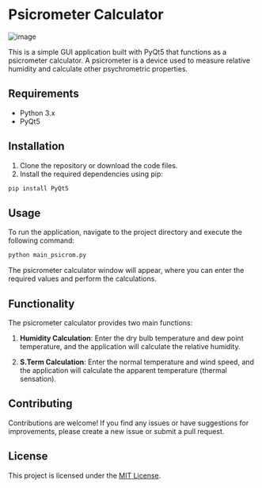 # Psicrometer Calculator

![image](https://github.com/hackroot9623/humidity_calculator/assets/89597632/1bedafcc-d7d0-4409-84e2-614d3d50a913)

This is a simple GUI application built with PyQt5 that functions as a psicrometer calculator. A psicrometer is a device used to measure relative humidity and calculate other psychrometric properties.

## Requirements

- Python 3.x
- PyQt5

## Installation

1. Clone the repository or download the code files.
2. Install the required dependencies using pip:
  ```bash
  pip install PyQt5
  ```

## Usage

To run the application, navigate to the project directory and execute the following command:
  ```bash
  python main_psicrom.py
  ```

The psicrometer calculator window will appear, where you can enter the required values and perform the calculations.

## Functionality

The psicrometer calculator provides two main functions:

1. **Humidity Calculation**: Enter the dry bulb temperature and dew point temperature, and the application will calculate the relative humidity.

2. **S.Term Calculation**: Enter the normal temperature and wind speed, and the application will calculate the apparent temperature (thermal sensation).

## Contributing

Contributions are welcome! If you find any issues or have suggestions for improvements, please create a new issue or submit a pull request.

## License

This project is licensed under the [MIT License](LICENSE).
